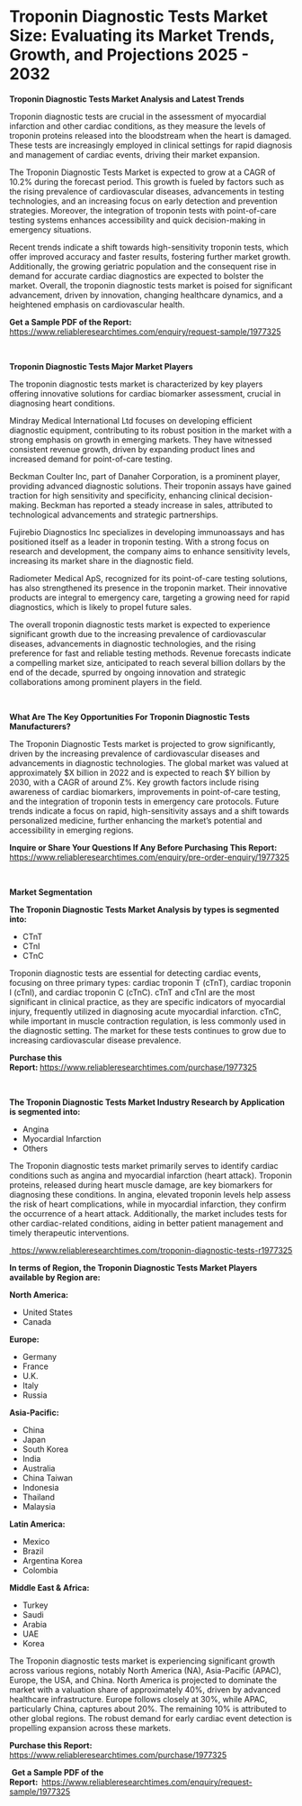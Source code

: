 <p><h1>Troponin Diagnostic Tests Market Size: Evaluating its Market Trends, Growth, and Projections 2025 - 2032</h1></p><p><strong>Troponin Diagnostic Tests Market Analysis and Latest Trends</strong></p>
<p><p>Troponin diagnostic tests are crucial in the assessment of myocardial infarction and other cardiac conditions, as they measure the levels of troponin proteins released into the bloodstream when the heart is damaged. These tests are increasingly employed in clinical settings for rapid diagnosis and management of cardiac events, driving their market expansion.</p><p>The Troponin Diagnostic Tests Market is expected to grow at a CAGR of 10.2% during the forecast period. This growth is fueled by factors such as the rising prevalence of cardiovascular diseases, advancements in testing technologies, and an increasing focus on early detection and prevention strategies. Moreover, the integration of troponin tests with point-of-care testing systems enhances accessibility and quick decision-making in emergency situations.</p><p>Recent trends indicate a shift towards high-sensitivity troponin tests, which offer improved accuracy and faster results, fostering further market growth. Additionally, the growing geriatric population and the consequent rise in demand for accurate cardiac diagnostics are expected to bolster the market. Overall, the troponin diagnostic tests market is poised for significant advancement, driven by innovation, changing healthcare dynamics, and a heightened emphasis on cardiovascular health.</p></p>
<p><strong>Get a Sample PDF of the Report:&nbsp;</strong> <a href="https://www.reliableresearchtimes.com/enquiry/request-sample/1977325?utm_campaign=2326&utm_medium=2&utm_source=Github&utm_content=ia&utm_term=13042025&utm_id=troponin-diagnostic-tests">https://www.reliableresearchtimes.com/enquiry/request-sample/1977325</a></p>
<p>&nbsp;</p>
<p><strong>Troponin Diagnostic Tests Major Market Players</strong></p>
<p><p>The troponin diagnostic tests market is characterized by key players offering innovative solutions for cardiac biomarker assessment, crucial in diagnosing heart conditions. </p><p>Mindray Medical International Ltd focuses on developing efficient diagnostic equipment, contributing to its robust position in the market with a strong emphasis on growth in emerging markets. They have witnessed consistent revenue growth, driven by expanding product lines and increased demand for point-of-care testing.</p><p>Beckman Coulter Inc, part of Danaher Corporation, is a prominent player, providing advanced diagnostic solutions. Their troponin assays have gained traction for high sensitivity and specificity, enhancing clinical decision-making. Beckman has reported a steady increase in sales, attributed to technological advancements and strategic partnerships.</p><p>Fujirebio Diagnostics Inc specializes in developing immunoassays and has positioned itself as a leader in troponin testing. With a strong focus on research and development, the company aims to enhance sensitivity levels, increasing its market share in the diagnostic field.</p><p>Radiometer Medical ApS, recognized for its point-of-care testing solutions, has also strengthened its presence in the troponin market. Their innovative products are integral to emergency care, targeting a growing need for rapid diagnostics, which is likely to propel future sales.</p><p>The overall troponin diagnostic tests market is expected to experience significant growth due to the increasing prevalence of cardiovascular diseases, advancements in diagnostic technologies, and the rising preference for fast and reliable testing methods. Revenue forecasts indicate a compelling market size, anticipated to reach several billion dollars by the end of the decade, spurred by ongoing innovation and strategic collaborations among prominent players in the field.</p></p>
<p>&nbsp;</p>
<p><strong>What Are The Key Opportunities For Troponin Diagnostic Tests Manufacturers?</strong></p>
<p><p>The Troponin Diagnostic Tests market is projected to grow significantly, driven by the increasing prevalence of cardiovascular diseases and advancements in diagnostic technologies. The global market was valued at approximately $X billion in 2022 and is expected to reach $Y billion by 2030, with a CAGR of around Z%. Key growth factors include rising awareness of cardiac biomarkers, improvements in point-of-care testing, and the integration of troponin tests in emergency care protocols. Future trends indicate a focus on rapid, high-sensitivity assays and a shift towards personalized medicine, further enhancing the market’s potential and accessibility in emerging regions.</p></p>
<p><strong>Inquire or Share Your Questions If Any Before Purchasing This Report:</strong> <a href="https://www.reliableresearchtimes.com/enquiry/pre-order-enquiry/1977325?utm_campaign=2326&utm_medium=2&utm_source=Github&utm_content=ia&utm_term=13042025&utm_id=troponin-diagnostic-tests">https://www.reliableresearchtimes.com/enquiry/pre-order-enquiry/1977325</a></p>
<p>&nbsp;</p>
<p><strong>Market Segmentation</strong></p>
<p><strong>The Troponin Diagnostic Tests Market Analysis by types is segmented into:</strong></p>
<p><ul><li>CTnT</li><li>CTnI</li><li>CTnC</li></ul></p>
<p><p>Troponin diagnostic tests are essential for detecting cardiac events, focusing on three primary types: cardiac troponin T (cTnT), cardiac troponin I (cTnI), and cardiac troponin C (cTnC). cTnT and cTnI are the most significant in clinical practice, as they are specific indicators of myocardial injury, frequently utilized in diagnosing acute myocardial infarction. cTnC, while important in muscle contraction regulation, is less commonly used in the diagnostic setting. The market for these tests continues to grow due to increasing cardiovascular disease prevalence.</p></p>
<p><strong>Purchase this Report:&nbsp;</strong><a href="https://www.reliableresearchtimes.com/purchase/1977325?utm_campaign=2326&utm_medium=2&utm_source=Github&utm_content=ia&utm_term=13042025&utm_id=troponin-diagnostic-tests">https://www.reliableresearchtimes.com/purchase/1977325</a></p>
<p>&nbsp;</p>
<p><strong>The Troponin Diagnostic Tests Market Industry Research by Application is segmented into:</strong></p>
<p><ul><li>Angina</li><li>Myocardial Infarction</li><li>Others</li></ul></p>
<p><p>The Troponin diagnostic tests market primarily serves to identify cardiac conditions such as angina and myocardial infarction (heart attack). Troponin proteins, released during heart muscle damage, are key biomarkers for diagnosing these conditions. In angina, elevated troponin levels help assess the risk of heart complications, while in myocardial infarction, they confirm the occurrence of a heart attack. Additionally, the market includes tests for other cardiac-related conditions, aiding in better patient management and timely therapeutic interventions.</p></p>
<p><a href="https://www.reliableresearchtimes.com/troponin-diagnostic-tests-r1977325?utm_campaign=2326&utm_medium=2&utm_source=Github&utm_content=ia&utm_term=13042025&utm_id=troponin-diagnostic-tests">&nbsp;https://www.reliableresearchtimes.com/troponin-diagnostic-tests-r1977325</a></p>
<p><strong>In terms of Region, the Troponin Diagnostic Tests Market Players available by Region are:</strong></p>
<p>
    <p> <strong> North America: </strong>
        <ul>
            <li>United States</li>
            <li>Canada</li>
        </ul>
        </p> 
    <p> <strong> Europe: </strong>
        <ul>
            <li>Germany</li>
            <li>France</li>
            <li>U.K.</li>
            <li>Italy</li>
            <li>Russia</li>
        </ul>
        </p> 
    <p> <strong> Asia-Pacific: </strong>
        <ul>
            <li>China</li>
            <li>Japan</li>
            <li>South Korea</li>
            <li>India</li>
            <li>Australia</li>
            <li>China Taiwan</li>
            <li>Indonesia</li>
            <li>Thailand</li>
            <li>Malaysia</li>
        </ul>
        </p> 
    <p> <strong> Latin America: </strong>
        <ul>
            <li>Mexico</li>
            <li>Brazil</li>
            <li>Argentina Korea</li>
            <li>Colombia</li>
        </ul>
        </p> 
    <p> <strong> Middle East & Africa: </strong>
        <ul>
            <li>Turkey</li>
            <li>Saudi</li>
            <li>Arabia</li>
            <li>UAE</li>
            <li>Korea</li>
        </ul>
    </p>
    </p>
<p><p>The Troponin diagnostic tests market is experiencing significant growth across various regions, notably North America (NA), Asia-Pacific (APAC), Europe, the USA, and China. North America is projected to dominate the market with a valuation share of approximately 40%, driven by advanced healthcare infrastructure. Europe follows closely at 30%, while APAC, particularly China, captures about 20%. The remaining 10% is attributed to other global regions. The robust demand for early cardiac event detection is propelling expansion across these markets.</p></p>
<p><strong>Purchase this Report: </strong><a href="https://www.reliableresearchtimes.com/purchase/1977325?utm_campaign=2326&utm_medium=2&utm_source=Github&utm_content=ia&utm_term=13042025&utm_id=troponin-diagnostic-tests">https://www.reliableresearchtimes.com/purchase/1977325</a></p>
<p>&nbsp;<strong>Get a Sample PDF of the Report:&nbsp;&nbsp;</strong><a href="https://www.reliableresearchtimes.com/enquiry/request-sample/1977325?utm_campaign=2326&utm_medium=2&utm_source=Github&utm_content=ia&utm_term=13042025&utm_id=troponin-diagnostic-tests">https://www.reliableresearchtimes.com/enquiry/request-sample/1977325</a></p>
<p><strong></strong></p>
<p><p></p><p></p><p></p></p>